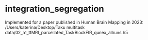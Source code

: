 # integration_segregation

Implemented for a paper published in Human Brain Mapping in 2023: /Users/katerina/Desktop/Taku multitask data/02_a1_tfMRI_parcellated_TaskBlockFIR_qunex_allruns.h5
